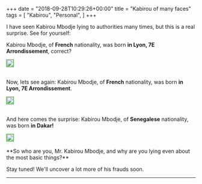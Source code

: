 +++
date = "2018-09-28T10:29:26+00:00"
title = "Kabirou of many faces"
tags = [
    "Kabirou",
    "Personal",
]
+++

I have seen Kabirou Mbodje lying to authorities many times, but this is a real surprise. See for yourself:



Kabirou Mbodje, of **French** nationality, was born **in Lyon, 7E Arrondissement**, correct?


<p></p>
<div class="container" style="width:auto">
  <a target="blank" href="https://res.cloudinary.com/vincentstradic/image/upload/f_auto,q_auto/v1523977187/DMCA_review/Kabirou_passport_ca14jy.jpg">
    <img src="https://res.cloudinary.com/vincentstradic/image/upload/f_auto,q_auto/v1523977187/DMCA_review/Kabirou_passport_ca14jy.jpg"  style="padding:1px;border:thin solid green;max-width:100%">
  </a>
</div>

<!--more-->



<br>

Now, lets see again: Kabirou Mbodje, of **French** nationality,  was born **in Lyon, 7E Arrondissement**.


<p></p>
<div class="container" style="width:auto">
  <a target="blank" href="https://res.cloudinary.com/vincentstradic/image/upload/f_auto,q_auto/v1523977188/DMCA_review/Kabirou_old_passport_wct6ij.jpg">
    <img src="https://res.cloudinary.com/vincentstradic/image/upload/f_auto,q_auto/v1523977188/DMCA_review/Kabirou_old_passport_wct6ij.jpg"  style="padding:1px;border:thin solid green;max-width:100%">
  </a>
</div>




<br>

And here comes the surprise: Kabirou Mbodje, of **Senegalese** nationality, was born **in Dakar!**


<p></p>
<div class="container" style="width:auto">
  <a target="blank" href="https://image.ibb.co/kTr92T/Screen_Shot_2018_07_07_at_12_31_58.jpg">
    <img src="https://image.ibb.co/kTr92T/Screen_Shot_2018_07_07_at_12_31_58.jpg"  style="padding:1px;border:thin solid green;max-width:100%">
  </a>
</div>
<br>
**So who are you, Mr. Kabirou Mbodje, and why are you lying even about the most basic things?**

Stay tuned! We'll uncover a lot more of his frauds soon.


<hr>
